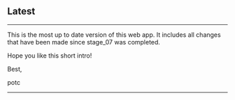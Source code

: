 ## Latest
-----
This is the most up to date version of this web app. It includes all changes that have been made since stage_07 was completed. 

Hope you like this short intro!

Best,

potc

-----
